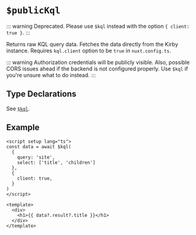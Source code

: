 # `$publicKql`

::: warning
Deprecated. Please use `$kql` instead with the option `{ client: true }`.
:::

Returns raw KQL query data. Fetches the data directly from the Kirby instance. Requires `kql.client` option to be `true` in `nuxt.config.ts`.

::: warning
Authorization credentials will be publicly visible. Also, possible CORS issues ahead if the backend is not configured properly. Use `$kql` if you're unsure what to do instead.
:::

## Type Declarations

See [`$kql`](/api/kql).

## Example

```vue
<script setup lang="ts">
const data = await $kql(
  {
    query: 'site',
    select: ['title', 'children']
  },
  {
    client: true,
  }
)
</script>

<template>
  <div>
    <h1>{{ data?.result?.title }}</h1>
  </div>
</template>
```
